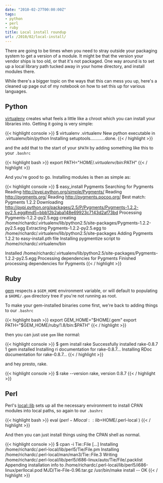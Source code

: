 ```yaml
---
date: "2010-02-27T00:00:00Z"
tags:
- python
- perl
- ruby
title: Local install roundup
url: /2010/02/local-install/
---
```


There are going to be times when you need to stray outside your packaging
system to get a version of a module. It might be that the version your vendor
ships is too old, or that it's not packaged. One way around is to set up a
local library path tucked away in your home directory, and install modules
there.

While there's a bigger topic on the ways that this can mess you up, here's a
cleaned up page out of my notebook on how to set this up for various
languages.


## Python

[virtualenv](http://pypi.python.org/pypi/virtualenv) creates what feels a
little like a chroot which you can install your libraries into. Getting it
going is very simple:

{{< highlight console >}}
$ virtualenv .virtualenv
New python executable in .virtualenv/bin/python
Installing setuptools............done.
{{< / highlight >}}

and the add that to the start of your `$PATH` by adding something like this to
your `.bashrc`

{{< highlight bash >}}
export PATH="$HOME/.virtualenv/bin:$PATH"
{{< / highlight >}}

And you're good to go.  Installing modules is then as simple as:

{{< highlight console >}}
$ easy_install Pygments
Searching for Pygments
Reading http://pypi.python.org/simple/Pygments/
Reading http://pygments.org/
Reading http://pygments.pocoo.org/
Best match: Pygments 1.2.2
Downloading http://pypi.python.org/packages/2.5/P/Pygments/Pygments-1.2.2-py2.5.egg#md5=bbb12b2aba148e69923c7143d2af73bd
Processing Pygments-1.2.2-py2.5.egg
creating /home/richardc/.virtualenv/lib/python2.5/site-packages/Pygments-1.2.2-py2.5.egg
Extracting Pygments-1.2.2-py2.5.egg to /home/richardc/.virtualenv/lib/python2.5/site-packages
Adding Pygments 1.2.2 to easy-install.pth file
Installing pygmentize script to /home/richardc/.virtualenv/bin

Installed /home/richardc/.virtualenv/lib/python2.5/site-packages/Pygments-1.2.2-py2.5.egg
Processing dependencies for Pygments
Finished processing dependencies for Pygments
{{< / highlight >}}


## Ruby

[gem](http://docs.rubygems.org/) respects a `$GEM_HOME` environment variable,
or will default to populating a `$HOME/.gem` directory tree if you're not
running as root.

To make your gem-installed binaries come first, we're back to adding things to
our `.bashrc`

{{< highlight bash >}}
export GEM_HOME="$HOME/.gem"
export PATH="$GEM_HOME/ruby/1.8/bin:$PATH"
{{< / highlight >}}

then you can just use `gem` like normal:

{{< highlight console >}}
$ gem install rake
Successfully installed rake-0.8.7
1 gem installed
Installing ri documentation for rake-0.8.7...
Installing RDoc documentation for rake-0.8.7...
{{< / highlight >}}

and hey presto, rake.

{{< highlight console >}}
$ rake --version
rake, version 0.8.7
{{< / highlight >}}


## Perl

Perl's [local::lib](http://search.cpan.org/perldoc/local::lib) sets up all the
necessary environment to install CPAN modules into local paths, so again to
our `.bashrc`

{{< highlight bash >}}
eval $( perl -Mlocal::lib=$HOME/.perl-local )
{{< / highlight >}}

And then you can just install things using the CPAN shell as normal.

{{< highlight console >}}
$ cpan -i Tie::File
[...]
Installing /home/richardc/.perl-local/lib/perl5/Tie/File.pm
Installing /home/richardc/.perl-local/man/man3/Tie::File.3
Writing /home/richardc/.perl-local/lib/perl5/i686-linux/auto/Tie/File/.packlist
Appending installation info to /home/richardc/.perl-local/lib/perl5/i686-linux/perllocal.pod
  MJD/Tie-File-0.96.tar.gz
  /usr/bin/make install  -- OK
{{< / highlight >}}
